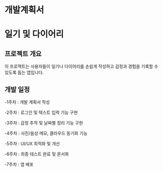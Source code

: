 # 개발계획서

# 일기 및 다이어리 

## 프로젝트 개요
이 프로젝트는 사용자들이 일기나 다이어리를 손쉽게 작성하고 감정과 경험을 기록할 수 있도록 돕는 앱입니다.

## 개발 일정
-1주차 : 개발 계획서 작성

-2주차 : 로그인 및 텍스트 입력 기능 구현

-3주차 : 감정 추적 및 날짜별 정리 기능 구현

-4주차 : 사진/음성 메모, 클라우드 동기화 기능

-5주차 : UI/UX 최적화 및 개선

-6주차 : 최종 테스트 완료 및 문서화

-7주차 : 앱 배포
